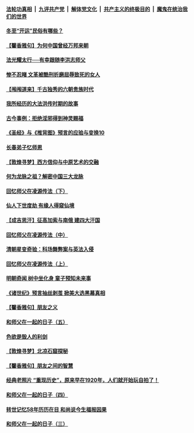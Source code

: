 

####  [法轮功真相](../../../../basic/blob/master/README.md?t=12210631) &nbsp;|&nbsp; [九评共产党](../../../../9ping.md/blob/master/README.md?t=12210631) &nbsp;|&nbsp; [解体党文化](../../../../jtdwh.md/blob/master/README.md?t=12210631)  &nbsp;|&nbsp; [共产主义的终极目的](../../../../gczydzjmd.md/blob/master/README.md?t=12210631) &nbsp;|&nbsp; [魔鬼在统治我们的世界](../../../../mgztzwmdsj.md/blob/master/README.md?t=12210631) 

#### [冬至“开运”民俗有哪些？](../pages/prog647/a103014368.md?t=12210631) 

#### [【馨香雅句】为何中国曾经万邦来朝](../pages/prog647/a103012199.md?t=12210631) 

#### [法光耀太行──有幸跟随李洪志师父](../pages/prog647/a103013612.md?t=12210631) 

#### [惨不忍睹 文革被酷刑折磨屈辱致死的女人](../pages/prog647/a103013593.md?t=12210631) 

#### [【闱闱道来】千古独秀的六朝贵族时代](../pages/prog647/a103012700.md?t=12210631) 

#### [我所经历的大法洪传时期的故事](../pages/prog647/a103012813.md?t=12210631) 

#### [古今事例：拒绝淫邪得到神灵赐福](../pages/prog647/a103012744.md?t=12210631) 

#### [《圣经》与《推背图》预言的应验与变换10](../pages/prog647/a103012725.md?t=12210631) 


#### [长春弟子忆师恩](../pages/prog647/a103011786.md?t=12210631) 

#### [【敦煌寻梦】西方信仰与中原艺术的交融](../pages/prog647/a103011856.md?t=12210631) 

#### [何为龙脉之祖？解密中国三大龙脉](../pages/prog647/a103010325.md?t=12210631) 

#### [回忆师父在凌源传法（下）](../pages/prog647/a103010998.md?t=12210631) 

#### [仙人下世度劫 有缘人得窥仙境](../pages/prog647/a103011009.md?t=12210631) 

#### [【成吉思汗】征高加索与南俄 建四大汗国](../pages/prog647/a103010529.md?t=12210631) 

#### [回忆师父在凌源传法（中）](../pages/prog647/a103010214.md?t=12210631) 

#### [清朝星变奇验：科场舞弊案与英法入侵](../pages/prog647/a103010211.md?t=12210631) 

#### [回忆师父在凌源传法（上）](../pages/prog647/a103009378.md?t=12210631) 

#### [明朝奇闻 树中坐化身 童子预知未来事](../pages/prog647/a103009357.md?t=12210631) 

#### [《诸世纪》预言抽丝剥茧 掀美大选黑幕真相](../pages/prog647/a103009005.md?t=12210631) 


#### [【馨香雅句】朋友之义](../pages/prog647/a103007957.md?t=12210631) 

#### [和师父在一起的日子（五）](../pages/prog647/a103008133.md?t=12210631) 

#### [色欲是毁人的利剑](../pages/prog647/a103008556.md?t=12210631) 

#### [【敦煌寻梦】北凉石窟探秘](../pages/prog647/a103008057.md?t=12210631) 

#### [【馨香雅句】朋友之间的智慧](../pages/prog647/a103007911.md?t=12210631) 

#### [经典老照片 “重现历史”，原来早在1920年，人们就开始玩自拍了！](../pages/prog647/a102998182.md?t=12210631) 

#### [和师父在一起的日子（四）](../pages/prog647/a103007308.md?t=12210631) 

#### [转世记忆58年历历在目 和尚说今生福报因果](../pages/prog647/a103007244.md?t=12210631) 

#### [和师父在一起的日子（三）](../pages/prog647/a103006523.md?t=12210631) 

